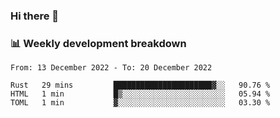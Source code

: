 ### Hi there 👋

### 📊 Weekly development breakdown
<!--START_SECTION:waka-->

```text
From: 13 December 2022 - To: 20 December 2022

Rust   29 mins         ██████████████████████▓░░   90.76 %
HTML   1 min           █▒░░░░░░░░░░░░░░░░░░░░░░░   05.94 %
TOML   1 min           ▓░░░░░░░░░░░░░░░░░░░░░░░░   03.30 %
```

<!--END_SECTION:waka-->
